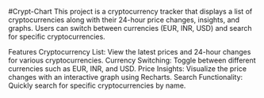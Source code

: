 #Crypt-Chart
This project is a cryptocurrency tracker that displays a list of cryptocurrencies along with their 24-hour price changes, insights, and graphs. Users can switch between currencies (EUR, INR, USD) and search for specific cryptocurrencies.

Features
Cryptocurrency List: View the latest prices and 24-hour changes for various cryptocurrencies.
Currency Switching: Toggle between different currencies such as EUR, INR, and USD.
Price Insights: Visualize the price changes with an interactive graph using Recharts.
Search Functionality: Quickly search for specific cryptocurrencies by name.
